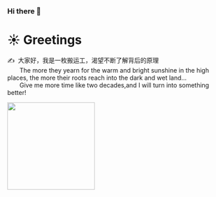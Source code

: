 ### Hi there 👋

<!--
**ChivarlyBlue/ChivarlyBlue** is a ✨ _special_ ✨ repository because its `README.md` (this file) appears on your GitHub profile.

Here are some ideas to get you started:

- 🔭 I’m currently working on ...
- 🌱 I’m currently learning ...
- 👯 I’m looking to collaborate on ...
- 🤔 I’m looking for help with ...
- 💬 Ask me about ...
- 📫 How to reach me: ...
- 😄 Pronouns: ...
- ⚡ Fun fact: ...
-->

# ☀ Greetings

<p>✍️&nbsp;&nbsp;大家好，我是一枚搬运工，渴望不断了解背后的原理
<br>&emsp;&emsp;The more they yearn for the warm and bright sunshine in the high places, the more their roots reach into the dark and wet land...</br>
&emsp;&emsp;Give me more time like two decades,and I will turn into something better!</p>



<!-- Github数据展示 --> 
<div align="left">
  <img height="200px" src="https://github-readme-stats.vercel.app/api?username=ChivarlyBlue&show_icons=true&theme=prussian" />
</div>
